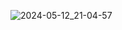 ![2024-05-12_21-04-57](https://github.com/dron-olya7/online_cinema/assets/71034985/28035742-6365-4aa6-a459-f624d094ffb8)
